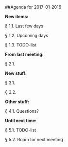 ##Agenda for 2017-01-2016

**New items:**

§ 1.1. Last few days

§ 1.2. Upcoming days

§ 1.3. TODO-list


**From last meeting:**

§ 2.1. 


**New stuff:**

§ 3.1. 

§ 3.2. 


**Other stuff:**

§ 4.1. Questions?


**Until next time:**

§ 5.1. TODO-list

§ 5.2. Room for next meeting
